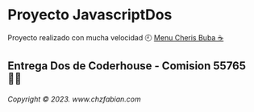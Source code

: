 <h1>Proyecto JavascriptDos </h1>

Proyecto realizado con mucha velocidad 	&#128344;
 <a href="https://www.youtube.com/watch?v=FHZ07ITtXcU"> Menu Cheris Buba &#9749; </a>
<h2>Entrega Dos de Coderhouse - Comision 55765 😵‍💫 </h2>




<h6>Copyright © 2023. www.chzfabian.com</h6>
